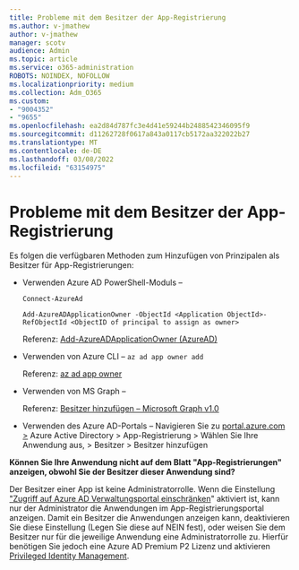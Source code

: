 ```yaml
---
title: Probleme mit dem Besitzer der App-Registrierung
ms.author: v-jmathew
author: v-jmathew
manager: scotv
audience: Admin
ms.topic: article
ms.service: o365-administration
ROBOTS: NOINDEX, NOFOLLOW
ms.localizationpriority: medium
ms.collection: Adm_O365
ms.custom:
- "9004352"
- "9655"
ms.openlocfilehash: ea2d84d787fc3e4d41e59244b2488542346095f9
ms.sourcegitcommit: d11262728f0617a843a0117cb5172aa322022b27
ms.translationtype: MT
ms.contentlocale: de-DE
ms.lasthandoff: 03/08/2022
ms.locfileid: "63154975"
---
```

# <a name="app-registration-owner-issues"></a>Probleme mit dem Besitzer der App-Registrierung

Es folgen die verfügbaren Methoden zum Hinzufügen von Prinzipalen als Besitzer für App-Registrierungen:

- Verwenden Azure AD PowerShell-Moduls –

    `Connect-AzureAd`

    `Add-AzureADApplicationOwner -ObjectId <Application ObjectId>-RefObjectId <ObjectID of principal to assign as owner>`

    Referenz: [Add-AzureADApplicationOwner (AzureAD)](https://docs.microsoft.com/powershell/module/azuread/add-azureadapplicationowner)
- Verwenden von Azure CLI – `az ad app owner add`

    Referenz: [az ad app owner](https://docs.microsoft.com/cli/azure/ad/app/owner)
- Verwenden von MS Graph –

    Referenz: [Besitzer hinzufügen – Microsoft Graph v1.0](https://docs.microsoft.com/graph/api/application-post-owners)
- Verwenden des Azure AD-Portals – Navigieren Sie zu [portal.azure.com >](https://portal.azure.com/) Azure Active Directory > App-Registrierung > Wählen Sie Ihre Anwendung aus, > Besitzer > Besitzer hinzufügen

**Können Sie Ihre Anwendung nicht auf dem Blatt "App-Registrierungen" anzeigen, obwohl Sie der Besitzer dieser Anwendung sind?**

Der Besitzer einer App ist keine Administratorrolle. Wenn die Einstellung ["Zugriff auf Azure AD Verwaltungsportal einschränken](https://docs.microsoft.com/azure/active-directory/fundamentals/users-default-permissions)" aktiviert ist, kann nur der Administrator die Anwendungen im App-Registrierungsportal anzeigen. Damit ein Besitzer die Anwendungen anzeigen kann, deaktivieren Sie diese Einstellung (Legen Sie diese auf NEIN fest), oder weisen Sie dem Besitzer nur für die jeweilige Anwendung eine Administratorrolle zu. Hierfür benötigen Sie jedoch eine Azure AD Premium P2 Lizenz und aktivieren [Privileged Identity Management](https://docs.microsoft.com/azure/active-directory/privileged-identity-management/pim-configure).
